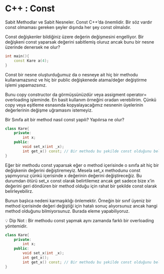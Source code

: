 # C++ :  Const

Sabit Methodlar ve Sabit Nesneler. Const C++’da önemlidir. Bir söz vardır const olmaması gereken şeyler dışında her şey const olmalıdır. 

Const değişkenler bildiğiniz üzere değerin değişmesini engelliyor. Bir değişkeni const yaparsak değerini sabitlemiş oluruz ancak bunu bir nesne üzerinde denersek ne olur?

```cpp
int main(){
	const Kare a(4);
} 
```

Const bir nesne oluşturduğumuz da o nesneye ait hiç bir methodu kullanamazsınız ve hiç bir public değişkenede atama/değer değiştirme işlemi yapamazsınız.

Bunu copy constructor da görmüşsünüzdür veya assigment operator= overloading işleminde. En basit kullanım örneğini oradan verebilirim. Çünkü copy veya eşitleme esnasında kopyalayacağımız nesnenin üyelerinin değerlerinin değişme uğramasını istemeyiz.

Bir Sınıfa ait bir method nasıl const yapılı? Yapılırsa ne olur?

```cpp
class Kare{
	private:
		int x;
	public:
		void set_x(int _x);
		int get_x() const; // Bir methodu bu şekilde const olduğunu belirtiyoruz.
}
```

Eğer bir methodu const yaparsak eğer o method içerisinde o sınıfa ait hiç bir değişkenin değerini değiştiremeyiz. Mesela set_x methodunu const yapmıyoruz çünkü içerisinde x değerinin değerini değiştireceğiz. Bu durumdan ötürü set_x const olarak belirtilemez ancak get sadece bize x’in değerini geri döndüren bir method olduğu için rahat bir şekilde const olarak belirleyebilirz.

Bunun başlıca nedeni karmaşıklığı önlemektir. Örneğin bir sınıf üyeniz bir method içerisinde değeri değiştiği için hatalı sonuç alıyorsunuz ancak hangi method olduğunu bilmiyorsunuz. Burada eleme yapabiliyoruz.

<aside>
💡 Dip Not : Bir methodu const yapmak aynı zamanda farklı bir overloading yöntemidir.

```cpp
class Kare{
	private:
		int x;
	public:
		void set_x(int _x);
		int get_x();
		int get_x() const; // Bir methodu bu şekilde const olduğunu belirtiyoruz.
}
```

</aside>